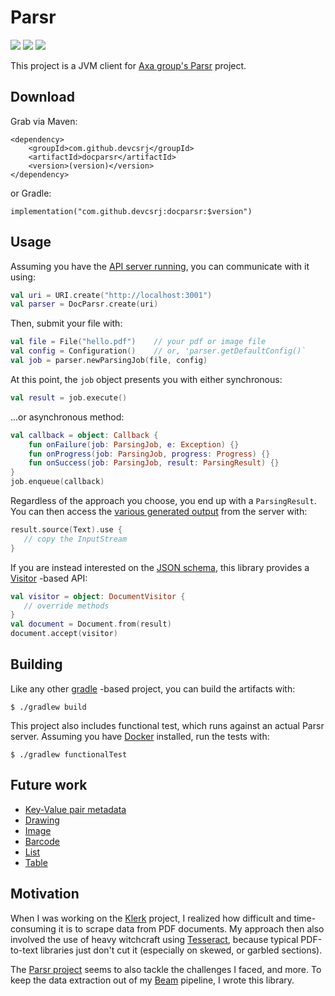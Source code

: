 # Parsr

![](https://img.shields.io/travis/devcsrj/docparsr-jvm)
![](https://img.shields.io/github/license/devcsrj/docparsr-jvm)
![](https://img.shields.io/maven-central/v/com.github.devcsrj/docparsr)

This project is a JVM client for [Axa group's Parsr](https://github.com/axa-group/Parsr) project.

## Download

Grab via Maven:

```
<dependency>
    <groupId>com.github.devcsrj</groupId>
    <artifactId>docparsr</artifactId>
    <version>(version)</version>
</dependency>
```

or Gradle:

```
implementation("com.github.devcsrj:docparsr:$version")
```

## Usage

Assuming you have the [API server running](https://github.com/axa-group/Parsr#usage), you can communicate 
with it using: 

```kotlin
val uri = URI.create("http://localhost:3001")
val parser = DocParsr.create(uri)
```

Then, submit your file with:

```kotlin
val file = File("hello.pdf")    // your pdf or image file
val config = Configuration()    // or, 'parser.getDefaultConfig()`
val job = parser.newParsingJob(file, config)
```

At this point, the `job` object presents you with either synchronous:

```kotlin
val result = job.execute()
``` 

...or asynchronous method:

```kotlin
val callback = object: Callback {
    fun onFailure(job: ParsingJob, e: Exception) {}
    fun onProgress(job: ParsingJob, progress: Progress) {}
    fun onSuccess(job: ParsingJob, result: ParsingResult) {}
}
job.enqueue(callback)
```

Regardless of the approach you choose, you end up with a `ParsingResult`. You can then
access the [various generated output](https://github.com/axa-group/Parsr/blob/master/docs/api-guide.md#3-get-the-results)
from the server with:

```kotlin
result.source(Text).use {
   // copy the InputStream
}
``` 

If you are instead interested on the [JSON schema](https://github.com/axa-group/Parsr/blob/master/docs/json-output.md), this
library provides a [Visitor](https://en.wikipedia.org/wiki/Visitor_pattern) -based API:

```kotlin
val visitor = object: DocumentVisitor {
   // override methods
}
val document = Document.from(result)
document.accept(visitor) 
```

## Building

Like any other [gradle](https://github.com/axa-group/Parsr) -based project, you can build the artifacts
with:

```
$ ./gradlew build
```

This project also includes functional test, which runs against an actual Parsr server. Assuming
you have [Docker](https://www.docker.com/) installed, run the tests with:

```
$ ./gradlew functionalTest
```

## Future work

* [Key-Value pair metadata](https://github.com/axa-group/Parsr/blob/master/docs/json-output.md#31-key-value-pair-metadata)
* [Drawing](https://github.com/axa-group/Parsr/blob/master/docs/json-output.md#126-drawing-type)
* [Image](https://github.com/axa-group/Parsr/blob/master/docs/json-output.md#125-image-type)
* [Barcode](https://github.com/axa-group/Parsr/blob/master/docs/json-output.md#125-image-type)
* [List](https://github.com/axa-group/Parsr/blob/master/docs/json-output.md#125-image-type)
* [Table](https://github.com/axa-group/Parsr/blob/master/docs/json-output.md#125-image-type)

## Motivation

When I was working on the [Klerk](https://github.com/devcsrj/klerk) project, I realized how difficult
and time-consuming it is to scrape data from PDF documents. My approach then also involved the use of
heavy witchcraft using [Tesseract](https://github.com/tesseract-ocr), because typical PDF-to-text libraries
just don't cut it (especially on skewed, or garbled sections).

The [Parsr project](https://github.com/axa-group/Parsr) seems to also tackle the challenges I faced,
and more. To keep the data extraction out of my [Beam](https://beam.apache.org/) pipeline, I wrote this
library.